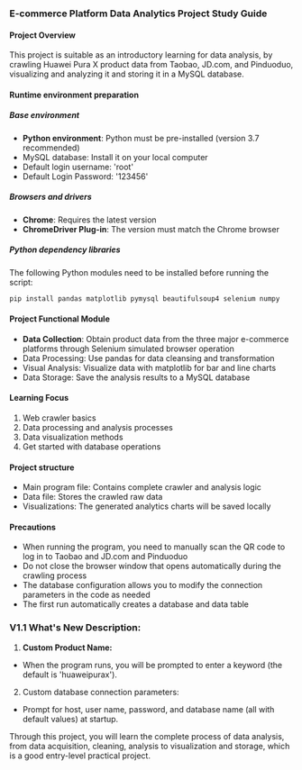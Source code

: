 ### E-commerce Platform Data Analytics Project Study Guide

#### Project Overview
This project is suitable as an introductory learning for data analysis, by crawling Huawei Pura X product data from Taobao, JD.com, and Pinduoduo, visualizing and analyzing it and storing it in a MySQL database.

#### Runtime environment preparation

##### Base environment
- **Python environment**: Python must be pre-installed (version 3.7 recommended)
- MySQL database: Install it on your local computer
- Default login username: 'root'
- Default Login Password: '123456'

##### Browsers and drivers
- **Chrome**: Requires the latest version
- **ChromeDriver Plug-in**: The version must match the Chrome browser

##### Python dependency libraries
The following Python modules need to be installed before running the script:
```bash
pip install pandas matplotlib pymysql beautifulsoup4 selenium numpy
```

#### Project Functional Module
- **Data Collection**: Obtain product data from the three major e-commerce platforms through Selenium simulated browser operation
- Data Processing: Use pandas for data cleansing and transformation
- Visual Analysis: Visualize data with matplotlib for bar and line charts
- Data Storage: Save the analysis results to a MySQL database

#### Learning Focus
1. Web crawler basics
2. Data processing and analysis processes
3. Data visualization methods
4. Get started with database operations

#### Project structure
- Main program file: Contains complete crawler and analysis logic
- Data file: Stores the crawled raw data
- Visualizations: The generated analytics charts will be saved locally

#### Precautions
- When running the program, you need to manually scan the QR code to log in to Taobao and JD.com and Pinduoduo
- Do not close the browser window that opens automatically during the crawling process
- The database configuration allows you to modify the connection parameters in the code as needed
- The first run automatically creates a database and data table

###  V1.1 What's New Description:

1. **Custom Product Name:**

* When the program runs, you will be prompted to enter a keyword (the default is 'huaweipurax').

2. Custom database connection parameters:

* Prompt for host, user name, password, and database name (all with default values) at startup.

Through this project, you will learn the complete process of data analysis, from data acquisition, cleaning, analysis to visualization and storage, which is a good entry-level practical project.
